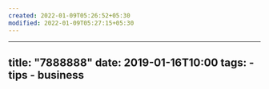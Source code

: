 ```yaml
---
created: 2022-01-09T05:26:52+05:30
modified: 2022-01-09T05:27:15+05:30
---
```


---
title: "7888888"
date: 2019-01-16T10:00
tags: 
    - tips
    - business
---
